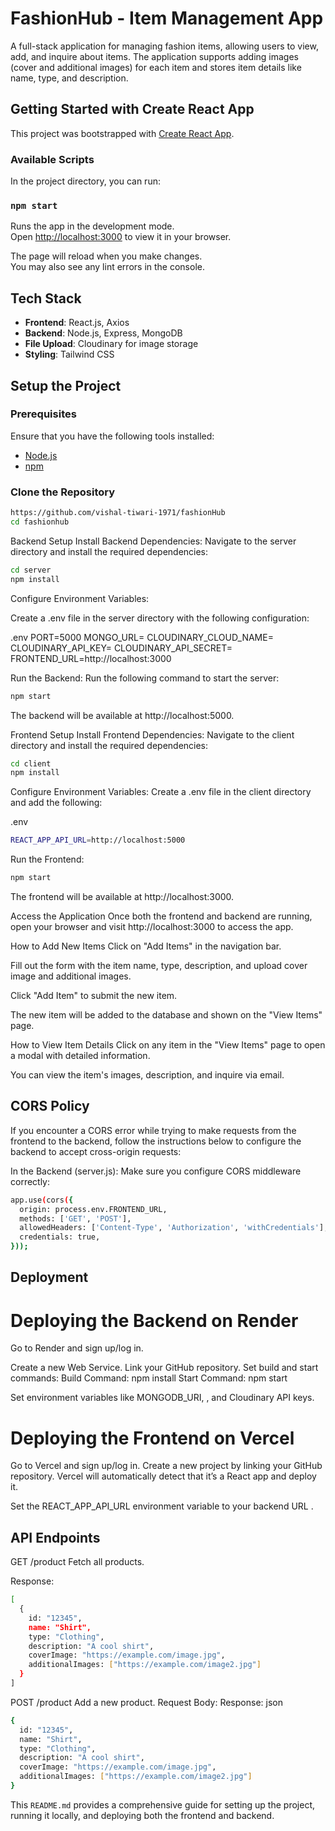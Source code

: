 # FashionHub - Item Management App

A full-stack application for managing fashion items, allowing users to view, add, and inquire about items. The application supports adding images (cover and additional images) for each item and stores item details like name, type, and description.

## Getting Started with Create React App

This project was bootstrapped with [Create React App](https://github.com/facebook/create-react-app).

### Available Scripts

In the project directory, you can run:

### `npm start`

Runs the app in the development mode.\
Open [http://localhost:3000](http://localhost:3000) to view it in your browser.

The page will reload when you make changes.\
You may also see any lint errors in the console.


## Tech Stack

- **Frontend**: React.js, Axios
- **Backend**: Node.js, Express, MongoDB
- **File Upload**: Cloudinary for image storage 
- **Styling**: Tailwind CSS

## Setup the Project

### Prerequisites

Ensure that you have the following tools installed:
- [Node.js](https://nodejs.org/)
- [npm](https://www.npmjs.com/)

### Clone the Repository

```bash
https://github.com/vishal-tiwari-1971/fashionHub
cd fashionhub

```

Backend Setup
Install Backend Dependencies:
Navigate to the server directory and install the required dependencies:

```bash
cd server
npm install
```
Configure Environment Variables:

Create a .env file in the server directory with the following configuration:

.env
PORT=5000
MONGO_URL=
CLOUDINARY_CLOUD_NAME=
CLOUDINARY_API_KEY=
CLOUDINARY_API_SECRET=
FRONTEND_URL=http://localhost:3000

Run the Backend:
Run the following command to start the server:
```bash
npm start
```
The backend will be available at http://localhost:5000.

Frontend Setup
Install Frontend Dependencies:
Navigate to the client directory and install the required dependencies:

```bash
cd client
npm install
```

Configure Environment Variables:
Create a .env file in the client directory and add the following:

.env
```bash
REACT_APP_API_URL=http://localhost:5000
```

Run the Frontend:
```bash
npm start
```

The frontend will be available at http://localhost:3000.

Access the Application
Once both the frontend and backend are running, open your browser and visit http://localhost:3000 to access the app.

How to Add New Items
Click on "Add Items" in the navigation bar.

Fill out the form with the item name, type, description, and upload cover image and additional images.

Click "Add Item" to submit the new item.

The new item will be added to the database and shown on the "View Items" page.

How to View Item Details
Click on any item in the "View Items" page to open a modal with detailed information.

You can view the item's images, description, and inquire via email.


## CORS Policy
If you encounter a CORS error while trying to make requests from the frontend to the backend, follow the instructions below to configure the backend to accept cross-origin requests:

In the Backend (server.js):
Make sure you configure CORS middleware correctly:
```bash
app.use(cors({
  origin: process.env.FRONTEND_URL, 
  methods: ['GET', 'POST'], 
  allowedHeaders: ['Content-Type', 'Authorization', 'withCredentials'],  
  credentials: true,  
}));
```

## Deployment
# Deploying the Backend on Render
Go to Render and sign up/log in.

Create a new Web Service.
Link your GitHub repository.
Set build and start commands:
Build Command: npm install
Start Command: npm start

Set environment variables like MONGODB_URI, , and Cloudinary API keys.

# Deploying the Frontend on Vercel
Go to Vercel and sign up/log in.
Create a new project by linking your GitHub repository.
Vercel will automatically detect that it’s a React app and deploy it.

Set the REACT_APP_API_URL environment variable to your backend URL .

## API Endpoints
GET /product
Fetch all products.

Response:
```bash
[
  {
    id: "12345",
    name: "Shirt",
    type: "Clothing",
    description: "A cool shirt",
    coverImage: "https://example.com/image.jpg",
    additionalImages: ["https://example.com/image2.jpg"]
  }
]
```

POST /product
Add a new product.
Request Body:
Response:
json
```bash
{
  id: "12345",
  name: "Shirt",
  type: "Clothing",
  description: "A cool shirt",
  coverImage: "https://example.com/image.jpg",
  additionalImages: ["https://example.com/image2.jpg"]
}
```
This `README.md` provides a comprehensive guide for setting up the project, running it locally, and deploying both the frontend and backend.
